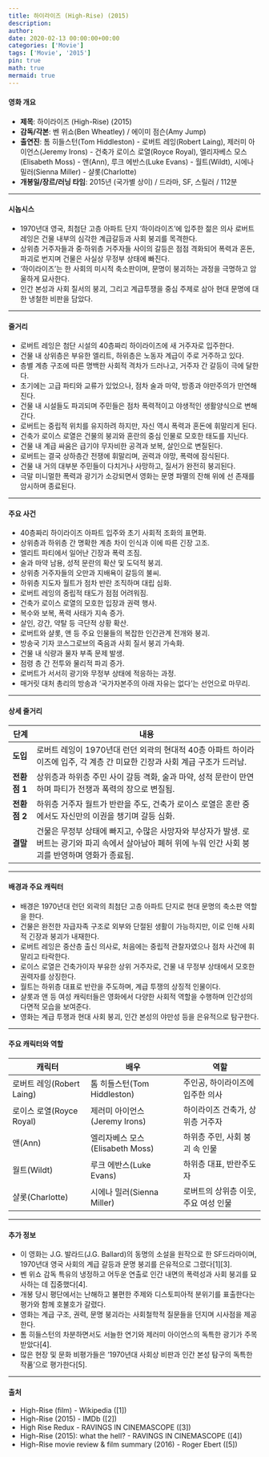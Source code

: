 ```yaml
---
title: 하이라이즈 (High-Rise) (2015)
description: 
author: 
date: 2020-02-13 00:00:00+00:00
categories: ['Movie']
tags: ['Movie', '2015']
pin: true
math: true
mermaid: true
---
```

#### 영화 개요

- **제목**: 하이라이즈 (High-Rise) (2015)  
- **감독/각본**: 벤 위쇼(Ben Wheatley) / 에이미 점슨(Amy Jump)  
- **출연진**: 톰 히들스턴(Tom Hiddleston) - 로버트 레잉(Robert Laing), 제러미 아이언스(Jeremy Irons) - 건축가 로이스 로열(Royce Royal), 엘리자베스 모스(Elisabeth Moss) - 앤(Ann), 루크 에반스(Luke Evans) - 월트(Wildt), 시에나 밀러(Sienna Miller) - 샬롯(Charlotte)  
- **개봉일/장르/러닝 타임**: 2015년 (국가별 상이) / 드라마, SF, 스릴러 / 112분  

---

#### 시놉시스

- 1970년대 영국, 최첨단 고층 아파트 단지 ‘하이라이즈’에 입주한 젊은 의사 로버트 레잉은 건물 내부의 심각한 계급갈등과 사회 붕괴를 목격한다.  
- 상위층 거주자들과 중·하위층 거주자들 사이의 갈등은 점점 격화되어 폭력과 혼돈, 파괴로 번지며 건물은 사실상 무정부 상태에 빠진다.  
- ‘하이라이즈’는 한 사회의 미시적 축소판이며, 문명이 붕괴하는 과정을 극명하고 암울하게 묘사한다.  
- 인간 본성과 사회 질서의 붕괴, 그리고 계급투쟁을 중심 주제로 삼아 현대 문명에 대한 냉철한 비판을 담았다.  

---

#### 줄거리

- 로버트 레잉은 첨단 시설의 40층짜리 하이라이즈에 새 거주자로 입주한다.  
- 건물 내 상위층은 부유한 엘리트, 하위층은 노동자 계급이 주로 거주하고 있다.  
- 층별 계층 구조에 따른 명백한 사회적 격차가 드러나고, 거주자 간 갈등이 극에 달한다.  
- 초기에는 고급 파티와 교류가 있었으나, 점차 술과 마약, 방종과 야만주의가 만연해진다.  
- 건물 내 시설들도 파괴되며 주민들은 점차 폭력적이고 야생적인 생활양식으로 변해간다.  
- 로버트는 중립적 위치를 유지하려 하지만, 자신 역시 폭력과 혼돈에 휘말리게 된다.  
- 건축가 로이스 로열은 건물의 붕괴와 혼란의 중심 인물로 모호한 태도를 지닌다.  
- 건물 내 계급 싸움은 급기야 무자비한 공격과 보복, 살인으로 변질된다.  
- 로버트는 결국 상하층간 전쟁에 휘말리며, 권력과 야망, 폭력에 잠식된다.  
- 건물 내 거의 대부분 주민들이 다치거나 사망하고, 질서가 완전히 붕괴된다.  
- 극말 미니멀한 폭력과 광기가 소강되면서 영화는 문명 파멸의 잔해 위에 선 존재를 암시하며 종료된다.  

---

#### 주요 사건

- 40층짜리 하이라이즈 아파트 입주와 초기 사회적 조화의 표면화.  
- 상위층과 하위층 간 명확한 계층 차이 인식과 이에 따른 긴장 고조.  
- 엘리트 파티에서 일어난 긴장과 폭력 조짐.  
- 술과 마약 남용, 성적 문란의 확산 및 도덕적 붕괴.  
- 상위층 거주자들의 오만과 지배욕이 갈등의 불씨.  
- 하위층 지도자 월트가 점차 반란 조직하며 대립 심화.  
- 로버트 레잉의 중립적 태도가 점점 어려워짐.  
- 건축가 로이스 로열의 모호한 입장과 권력 행사.  
- 복수와 보복, 폭력 사태가 지속 증가.  
- 살인, 강간, 약탈 등 극단적 상황 확산.  
- 로버트와 샬롯, 앤 등 주요 인물들의 복잡한 인간관계 전개와 붕괴.  
- 방송국 기자 코스그로브의 죽음과 사회 질서 붕괴 가속화.  
- 건물 내 식량과 물자 부족 문제 발생.  
- 점령 층 간 전투와 물리적 파괴 증가.  
- 로버트가 서서히 광기와 무정부 상태에 적응하는 과정.  
- 매거릿 대처 총리의 방송과 ‘국가자본주의 아래 자유는 없다’는 선언으로 마무리.  

---

#### 상세 줄거리

| **단계**   | **내용**                                                                                                                                |
|------------|-----------------------------------------------------------------------------------------------------------------------------------------|
| **도입**   | 로버트 레잉이 1970년대 런던 외곽의 현대적 40층 아파트 하이라이즈에 입주, 각 계층 간 미묘한 긴장과 사회 계급 구조가 드러남.                          |
| **전환점 1**| 상위층과 하위층 주민 사이 갈등 격화, 술과 마약, 성적 문란이 만연하며 파티가 전쟁과 폭력의 장으로 변질됨.                                                 |
| **전환점 2**| 하위층 거주자 월트가 반란을 주도, 건축가 로이스 로열은 혼란 중에서도 자신만의 이권을 챙기며 갈등 심화.                                                    |
| **결말**   | 건물은 무정부 상태에 빠지고, 수많은 사망자와 부상자가 발생. 로버트는 광기와 파괴 속에서 살아남아 폐허 위에 누워 인간 사회 붕괴를 반영하며 영화가 종료됨.         |

---

#### 배경과 주요 캐릭터

- 배경은 1970년대 런던 외곽의 최첨단 고층 아파트 단지로 현대 문명의 축소판 역할을 한다.  
- 건물은 완전한 자급자족 구조로 외부와 단절된 생활이 가능하지만, 이로 인해 사회적 긴장과 붕괴가 내재한다.  
- 로버트 레잉은 중산층 출신 의사로, 처음에는 중립적 관찰자였으나 점차 사건에 휘말리고 타락한다.  
- 로이스 로열은 건축가이자 부유한 상위 거주자로, 건물 내 무정부 상태에서 모호한 권력자를 상징한다.  
- 월트는 하위층 대표로 반란을 주도하며, 계급 투쟁의 상징적 인물이다.  
- 샬롯과 앤 등 여성 캐릭터들은 영화에서 다양한 사회적 역할을 수행하며 인간성의 다면적 모습을 보여준다.  
- 영화는 계급 투쟁과 현대 사회 붕괴, 인간 본성의 야만성 등을 은유적으로 탐구한다.  

---

#### 주요 캐릭터와 역할

| **캐릭터**      | **배우**             | **역할**                           |
|-----------------|----------------------|----------------------------------|
| 로버트 레잉(Robert Laing) | 톰 히들스턴(Tom Hiddleston)   | 주인공, 하이라이즈에 입주한 의사      |
| 로이스 로열(Royce Royal)   | 제러미 아이언스(Jeremy Irons) | 하이라이즈 건축가, 상위층 거주자      |
| 앤(Ann)                | 엘리자베스 모스(Elisabeth Moss) | 하위층 주민, 사회 붕괴 속 인물         |
| 월트(Wildt)             | 루크 에반스(Luke Evans)       | 하위층 대표, 반란주도자               |
| 샬롯(Charlotte)          | 시에나 밀러(Sienna Miller)    | 로버트의 상위층 이웃, 주요 여성 인물   |

---

#### 추가 정보

- 이 영화는 J.G. 발라드(J.G. Ballard)의 동명의 소설을 원작으로 한 SF드라마이며, 1970년대 영국 사회의 계급 갈등과 문명 붕괴를 은유적으로 그렸다[1][3].  
- 벤 위쇼 감독 특유의 냉정하고 어두운 연출로 인간 내면의 폭력성과 사회 붕괴를 묘사하는 데 집중했다[4].  
- 개봉 당시 평단에서는 난해하고 불편한 주제와 디스토피아적 분위기를 표출한다는 평가와 함께 호불호가 갈렸다.  
- 영화는 계급 구조, 권력, 문명 붕괴라는 사회철학적 질문들을 던지며 시사점을 제공한다.  
- 톰 히들스턴의 차분하면서도 서늘한 연기와 제러미 아이언스의 독특한 광기가 주목받았다[4].  
- 많은 현장 및 문화 비평가들은 ‘1970년대 사회상 비판과 인간 본성 탐구의 독특한 작품’으로 평가한다[5].  

---

#### 출처

- High-Rise (film) - Wikipedia ([1])  
- High-Rise (2015) - IMDb ([2])  
- High Rise Redux - RAVINGS IN CINEMASCOPE ([3])  
- High-Rise (2015): what the hell? - RAVINGS IN CINEMASCOPE ([4])  
- High-Rise movie review & film summary (2016) - Roger Ebert ([5])
